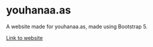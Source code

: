 # youhanaa.as
A website made for youhanaa.as, made using Bootstrap 5.

[Link to website](https://ezzylan.github.io/youhanaa.as/)

